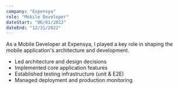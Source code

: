 ```yaml
---
company: "Expensya"
role: "Mobile Developer"
dateStart: "06/01/2022"
dateEnd: "12/31/2022"
---
```


As a Mobile Developer at Expensya, I played a key role in shaping the mobile application's architecture and development.

- Led architecture and design decisions
- Implemented core application features
- Established testing infrastructure (unit & E2E)
- Managed deployment and production monitoring
